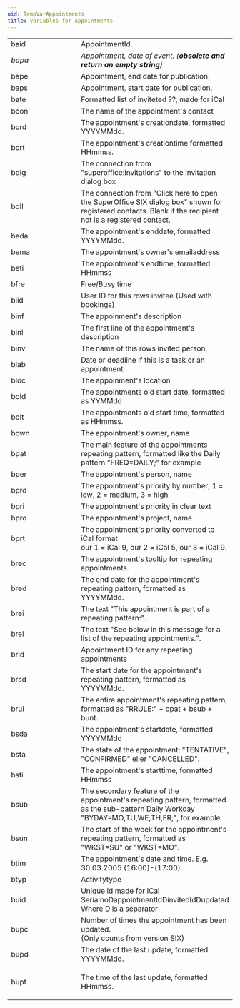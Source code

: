```yaml
---
uid: TempVarAppointments
title: Variables for appointments
---
```


<table>
<colgroup>
<col width="50%" />
<col width="50%" />
</colgroup>
<tbody>
<tr class="odd">
<td>baid</td>
<td>AppointmentId.</td>
</tr>
<tr class="even">
<td><em>bapa</em></td>
<td><em>Appointment, date of event. (<strong>obsolete and return an empty string</strong>)</em></td>
</tr>
<tr class="odd">
<td>bape</td>
<td>Appointment, end date for publication.</td>
</tr>
<tr class="even">
<td>baps</td>
<td>Appointment, start date for publication.</td>
</tr>
<tr class="odd">
<td>bate</td>
<td>Formatted list of inviteted ??, made for iCal</td>
</tr>
<tr class="even">
<td>bcon</td>
<td>The name of the appointment's contact</td>
</tr>
<tr class="odd">
<td>bcrd</td>
<td>The appointment's creationdate, formatted YYYYMMdd.</td>
</tr>
<tr class="even">
<td>bcrt</td>
<td>The appointment's creationtime formatted HHmmss.</td>
</tr>
<tr class="odd">
<td>bdlg</td>
<td>The connection from &quot;superoffice:invitations&quot; to the invitation dialog box</td>
</tr>
<tr class="even">
<td>bdll</td>
<td>The connection from &quot;Click here to open the SuperOffice SIX dialog box&quot; shown for registered contacts. Blank if the recipient not is a registered contact.</td>
</tr>
<tr class="odd">
<td>beda</td>
<td>The appointment's enddate, formatted YYYYMMdd.</td>
</tr>
<tr class="even">
<td>bema</td>
<td>The appointment's owner's emailaddress</td>
</tr>
<tr class="odd">
<td>beti</td>
<td>The appointment's endtime, formatted HHmmss</td>
</tr>
<tr class="even">
<td>bfre</td>
<td>Free/Busy time</td>
</tr>
<tr class="odd">
<td>biid</td>
<td>User ID for this rows invitee (Used with bookings)</td>
</tr>
<tr class="even">
<td>binf</td>
<td>The appoinment's description</td>
</tr>
<tr class="odd">
<td>binl</td>
<td>The first line of the appointment's description</td>
</tr>
<tr class="even">
<td>binv</td>
<td>The name of this rows invited person.</td>
</tr>
<tr class="odd">
<td>blab</td>
<td>Date or deadline if this is a task or an appointment</td>
</tr>
<tr class="even">
<td>bloc</td>
<td>The appoinment's location</td>
</tr>
<tr class="odd">
<td>bold</td>
<td>The appointments old start date, formatted as YYMMdd</td>
</tr>
<tr class="even">
<td>bolt</td>
<td>The appointments old start time, formatted as HHmmss.</td>
</tr>
<tr class="odd">
<td>bown</td>
<td>The appointment's owner, name</td>
</tr>
<tr class="even">
<td>bpat</td>
<td>The main feature of the appointments repeating pattern, formatted like the Daily pattern &quot;FREQ=DAILY;&quot; for example</td>
</tr>
<tr class="odd">
<td>bper</td>
<td>The appointment's person, name</td>
</tr>
<tr class="even">
<td>bprd</td>
<td>The appointment's priority by number, 1 = low, 2 = medium, 3 = high</td>
</tr>
<tr class="odd">
<td>bpri</td>
<td>The appointment's priority in clear text</td>
</tr>
<tr class="even">
<td>bpro</td>
<td>The appointment's project, name</td>
</tr>
<tr class="odd">
<td>bprt</td>
<td>The appointment's priority converted to iCal format<br />
our 1 = iCal 9, our 2 = iCal 5, our 3 = iCal 9.</td>
</tr>
<tr class="even">
<td>brec</td>
<td>The appointment's tooltip for repeating appointments.</td>
</tr>
<tr class="odd">
<td>bred</td>
<td>The end date for the appointment's repeating pattern, formatted as YYYYMMdd.</td>
</tr>
<tr class="even">
<td>brei</td>
<td>The text &quot;This appointment is part of a repeating pattern:&quot;.</td>
</tr>
<tr class="odd">
<td>brel</td>
<td>The text &quot;See below in this message for a list of the repeating appointments.&quot;.</td>
</tr>
<tr class="even">
<td>brid</td>
<td>Appointment ID for any repeating appointments</td>
</tr>
<tr class="odd">
<td>brsd</td>
<td>The start date for the appointment's repeating pattern, formatted as YYYYMMdd.</td>
</tr>
<tr class="even">
<td>brul</td>
<td>The entire appointment's repeating pattern, formatted as &quot;RRULE:&quot; + bpat + bsub + bunt.</td>
</tr>
<tr class="odd">
<td>bsda</td>
<td>The appointment's startdate, formatted YYYYMMdd</td>
</tr>
<tr class="even">
<td>bsta</td>
<td>The state of the appointment: &quot;TENTATIVE&quot;, &quot;CONFIRMED&quot; eller &quot;CANCELLED&quot;.</td>
</tr>
<tr class="odd">
<td>bsti</td>
<td>The appointment's starttime, formatted HHmmss</td>
</tr>
<tr class="even">
<td>bsub</td>
<td>The secondary feature of the appointment's repeating pattern, formatted as the sub-pattern Daily Workday &quot;BYDAY=MO,TU,WE,TH,FR;&quot;, for example.</td>
</tr>
<tr class="odd">
<td>bsun</td>
<td>The start of the week for the appointment's repeating pattern, formatted as &quot;WKST=SU&quot; or &quot;WKST=MO&quot;.</td>
</tr>
<tr class="even">
<td>btim</td>
<td>The appointment's date and time. E.g. 30.03.2005 (16:00)-(17:00).</td>
</tr>
<tr class="odd">
<td>btyp</td>
<td>Activitytype</td>
</tr>
<tr class="even">
<td>buid</td>
<td>Unique id made for iCal<br />
SerialnoDappointmentIdDinvitedIdDupdated<br />
Where D is a separator </td>
</tr>
<tr class="odd">
<td>bupc</td>
<td>Number of times the appointment has been updated.<br />
(Only counts from version SIX)<br />
</td>
</tr>
<tr class="even">
<td>bupd</td>
<td>The date of the last update, formatted YYYYMMdd.</td>
</tr>
<tr class="odd">
<td>bupt</td>
<td><p>The time of the last update, formatted HHmmss.</p></td>
</tr>
</tbody>
</table>